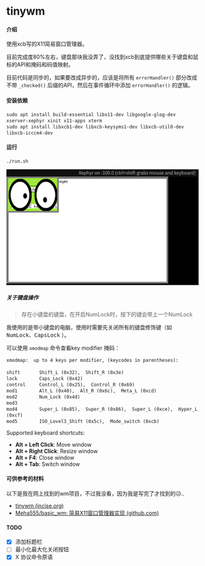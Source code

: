 # tinywm

#### 介绍

使用xcb写的X11简易窗口管理器。

目前完成度80%左右，键盘那块我没弄了，没找到xcb到底提供哪些关于键盘和鼠标的API和掩码和码值映射。

目前代码是同步的，如果要改成异步的，应该是将所有 `errorHandler()` 部分改成不带 `_checked()` 后缀的API，然后在事件循环中添加 `errorHandler()` 的逻辑。

#### 安装依赖

```shell
sudo apt install build-essential libx11-dev libgoogle-glog-dev xserver-xephyr xinit x11-apps xterm
sudo apt install libxcb1-dev libxcb-keysyms1-dev libxcb-util0-dev libxcb-icccm4-dev
```

#### 运行

```shell
./run.sh
```
![效果](./assets/demo.png)

##### 关于键盘操作

> 存在小键盘的键盘，在开启NumLock时，按下的键会带上一个NumLock

我使用的是带小键盘的电脑，使用时需要先关闭所有的键盘修饰键（如 <kbd>NumLock</kbd>、<kbd>CapsLock</kbd> ）。

可以使用 `xmodmap` 命令查看key modifier 掩码：

```shell
xmodmap:  up to 4 keys per modifier, (keycodes in parentheses):

shift       Shift_L (0x32),  Shift_R (0x3e)
lock        Caps_Lock (0x42)
control     Control_L (0x25),  Control_R (0x69)
mod1        Alt_L (0x40),  Alt_R (0x6c),  Meta_L (0xcd)
mod2        Num_Lock (0x4d)
mod3      
mod4        Super_L (0x85),  Super_R (0x86),  Super_L (0xce),  Hyper_L (0xcf)
mod5        ISO_Level3_Shift (0x5c),  Mode_switch (0xcb)
```

Supported keyboard shortcuts:

* **Alt + Left Click**: Move window
* **Alt + Right Click**: Resize window
* **Alt + F4**: Close window
* **Alt + Tab**: Switch window

#### 可供参考的材料

以下是我在网上找到的wm项目，不过我没看，因为我是写完了才找到的😥..

- [tinywm (incise.org)](http://incise.org/tinywm.html)
- [Meha555/basic_wm: 简易X11窗口管理器实现 (github.com)](https://github.com/Meha555/basic_wm)

#### TODO

- [x] 添加标题栏
- [ ] 最小化最大化关闭按钮
- [x] X 协议命令原语
